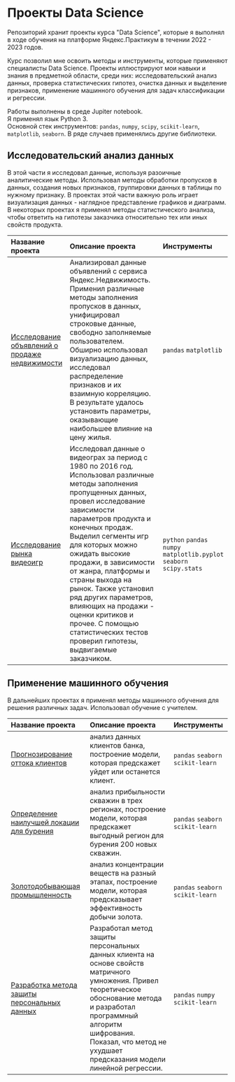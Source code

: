 # Проекты Data Science
Репозиторий хранит проекты курса "Data Science", которые я выполнял в ходе обучения на платформе Яндекс.Практикум в течении 2022 - 2023 годов.

Курс позволил мне освоить методы и инструменты, которые применяют специалисты Data Science. Проекты иллюстрируют мои навыки и знания в предметной области, среди них: исследовательский анализ данных, проверка статистических гипотез, очистка данных и выделение признаков, применение машинного обучения для задач классификации и регрессии.

Работы выполнены в среде Jupiter notebook. \
Я применял язык Python 3. \
Основной стек инструментов: `pandas`, `numpy`, `scipy`, `scikit-learn`, `matplotlib`, `seaborn`. В ряде случаев применялись другие библиотеки.

## Исследовательский анализ данных

В этой части я исследовал данные, используя разоичные аналитические методы. Использовал методы обработки пропусков в данных, создания новых признаков, группировки данных в таблицы по нужному признаку. В проектах этой части важную роль играет визуализация данных - наглядное представление графиков и диаграмм. В некоторых проектах я применял методы статистического анализа, чтобы ответить на гипотезы заказчика относительно тех или иных свойств продукта.

| Название проекта | Описание проекта | Инструменты
| :--------------- | :--------------- | :----------
| [Исследование объявлений о продаже недвижимости](https://github.com/MichaelBroww/Yandex-Praktikum-projects-in-DS/tree/main/Realty) | Анализировал данные объявлений с сервиса Яндекс.Недвижимость. Применил различные методы заполнения пропусков в данных, унифицировал строковые данные, свободно заполняемые пользователем. Обширно использовал визуализацию данных, исследовал распределение признаков и их взаимную корреляцию. В результате удалось установить параметры, оказывающие наибольшее влияние на цену жилья. | `pandas` `matplotlib`
| [Исследование рынка видеоигр](https://github.com/MichaelBroww/Yandex-Praktikum-projects-in-DS/tree/main/Game) | Исследовал данные о видеограх за период с 1980 по 2016 год. Использовал различные методы заполнения пропущенных данных, провел исследование зависимости параметров продукта и конечных продаж. Выделил сегменты игр для которых можно ожидать высокие продажи, в зависимости от жанра, платформы и страны выхода на рынок. Также установил ряд других параметров, влияющих на продажи - оценки критиков и прочее. С помощью статистических тестов проверил гипотезы, выдвигаемые заказчиком. | `python` `pandas` `numpy` `matplotlib.pyplot` `seaborn` `scipy.stats`

## Применение машинного обучения

В дальнейших проектах я применял методы машинного обучения для решения различных задач. Использовал обучение с учителем.

| Название проекта | Описание проекта | Инструменты
| :--------------- | :--------------- | :----------
| [Прогнозирование оттока клиентов](https://github.com/MichaelBroww/Yandex-Praktikum-projects-in-DS/tree/main/Outflow%20of%20customers) | анализ данных клиентов банка, построение модели, которая предскажет уйдет или останется клиент. | `pandas` `seaborn` `scikit-learn`
| [Определение наилучшей локации для бурения](https://github.com/MichaelBroww/Yandex-Praktikum-projects-in-DS/tree/main/Location%20of%20wells) | анализ прибыльности скважин в трех регионах, построение модели, которая предскажет выгодный регион для бурения 200 новых скважин.  | `pandas` `seaborn` `scikit-learn`
| [Золотодобывающая промышленность](https://github.com/MichaelBroww/Yandex-Praktikum-projects-in-DS/tree/main/Recovery%20of%20gold%20from%20ore) | анализ концентрации веществ на разный этапах, построение модели, которая предсказывает эффективность добычи золота.  | `pandas` `seaborn` `scikit-learn`
| [Разработка метода защиты персональных данных](https://github.com/MichaelBroww/Yandex-Praktikum-projects-in-DS/tree/main/Insurance) | Разработал метод защиты персональных данных клиента на основе свойств матричного умножения. Привел теоретическое обоснование метода и разработал программный алгоритм шифрования. Показал, что метод не ухудшает предсказания модели линейной регрессии. | `pandas` `numpy` `scikit-learn`

